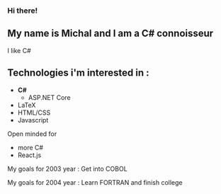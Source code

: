 ### Hi there!
## My name is Michal and I am a C# connoisseur
I like C# <br>

## Technologies i'm interested in : 
- <strong>C#</strong>
  - ASP.NET Core
- LaTeX
- HTML/CSS
- Javascript

Open minded for
- more C#
- React.js

My goals for 2003 year : Get into COBOL

My goals for 2004 year : Learn FORTRAN and finish college
